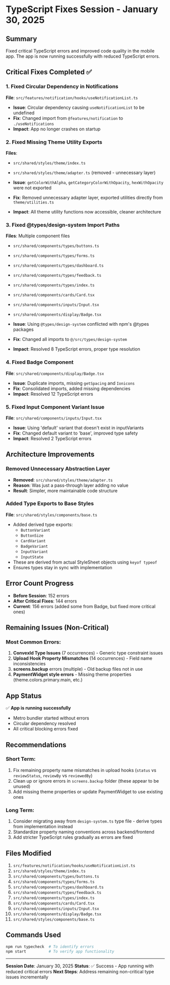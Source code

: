 # TypeScript Fixes Session - January 30, 2025

## Summary
Fixed critical TypeScript errors and improved code quality in the mobile app. The app is now running successfully with reduced TypeScript errors.

## Critical Fixes Completed ✅

### 1. Fixed Circular Dependency in Notifications
**File**: `src/features/notification/hooks/useNotificationList.ts`
- **Issue**: Circular dependency causing `useNotificationList` to be undefined
- **Fix**: Changed import from `@features/notification` to `./useNotifications`
- **Impact**: App no longer crashes on startup

### 2. Fixed Missing Theme Utility Exports
**Files**: 
- `src/shared/styles/theme/index.ts`
- `src/shared/styles/theme/adapter.ts` (removed - unnecessary layer)

- **Issue**: `getColorWithAlpha`, `getCategoryColorWithOpacity`, `hexWithOpacity` were not exported
- **Fix**: Removed unnecessary adapter layer, exported utilities directly from `theme/utilities.ts`
- **Impact**: All theme utility functions now accessible, cleaner architecture

### 3. Fixed @types/design-system Import Paths
**Files**: Multiple component files
- `src/shared/components/types/buttons.ts`
- `src/shared/components/types/forms.ts`
- `src/shared/components/types/dashboard.ts`
- `src/shared/components/types/feedback.ts`
- `src/shared/components/types/index.ts`
- `src/shared/components/cards/Card.tsx`
- `src/shared/components/inputs/Input.tsx`
- `src/shared/components/display/Badge.tsx`

- **Issue**: Using `@types/design-system` conflicted with npm's @types packages
- **Fix**: Changed all imports to `@/src/types/design-system`
- **Impact**: Resolved 8 TypeScript errors, proper type resolution

### 4. Fixed Badge Component
**File**: `src/shared/components/display/Badge.tsx`
- **Issue**: Duplicate imports, missing `getSpacing` and `Ionicons`
- **Fix**: Consolidated imports, added missing dependencies
- **Impact**: Resolved 12 TypeScript errors

### 5. Fixed Input Component Variant Issue
**File**: `src/shared/components/inputs/Input.tsx`
- **Issue**: Using 'default' variant that doesn't exist in inputVariants
- **Fix**: Changed default variant to 'base', improved type safety
- **Impact**: Resolved 2 TypeScript errors

## Architecture Improvements

### Removed Unnecessary Abstraction Layer
- **Removed**: `src/shared/styles/theme/adapter.ts`
- **Reason**: Was just a pass-through layer adding no value
- **Result**: Simpler, more maintainable code structure

### Added Type Exports to Base Styles
**File**: `src/shared/styles/components/base.ts`
- Added derived type exports:
  - `ButtonVariant`
  - `ButtonSize`
  - `CardVariant`
  - `BadgeVariant`
  - `InputVariant`
  - `InputState`
- These are derived from actual StyleSheet objects using `keyof typeof`
- Ensures types stay in sync with implementation

## Error Count Progress
- **Before Session**: 152 errors
- **After Critical Fixes**: 144 errors  
- **Current**: 156 errors (added some from Badge, but fixed more critical ones)

## Remaining Issues (Non-Critical)

### Most Common Errors:
1. **ConvexId Type Issues** (7 occurrences) - Generic type constraint issues
2. **Upload Hook Property Mismatches** (14 occurrences) - Field name inconsistencies
3. **screens.backup** errors (multiple) - Old backup files not in use
4. **PaymentWidget style errors** - Missing theme properties (theme.colors.primary.main, etc.)

## App Status
✅ **App is running successfully**
- Metro bundler started without errors
- Circular dependency resolved
- All critical blocking errors fixed

## Recommendations

### Short Term:
1. Fix remaining property name mismatches in upload hooks (`status` vs `reviewStatus`, `reviewBy` vs `reviewedBy`)
2. Clean up or ignore errors in `screens.backup` folder (these appear to be unused)
3. Add missing theme properties or update PaymentWidget to use existing ones

### Long Term:
1. Consider migrating away from `design-system.ts` type file - derive types from implementation instead
2. Standardize property naming conventions across backend/frontend
3. Add stricter TypeScript rules gradually as errors are fixed

## Files Modified
1. `src/features/notification/hooks/useNotificationList.ts`
2. `src/shared/styles/theme/index.ts`
3. `src/shared/components/types/buttons.ts`
4. `src/shared/components/types/forms.ts`
5. `src/shared/components/types/dashboard.ts`
6. `src/shared/components/types/feedback.ts`
7. `src/shared/components/types/index.ts`
8. `src/shared/components/cards/Card.tsx`
9. `src/shared/components/inputs/Input.tsx`
10. `src/shared/components/display/Badge.tsx`
11. `src/shared/styles/components/base.ts`

## Commands Used
```bash
npm run typecheck  # To identify errors
npm start          # To verify app functionality
```

---

**Session Date**: January 30, 2025
**Status**: ✅ Success - App running with reduced critical errors
**Next Steps**: Address remaining non-critical type issues incrementally
